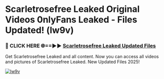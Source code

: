 # Scarletrosefree Leaked Original Videos 0nlyFans Leaked - Files Updated! (lw9v)

<h3>🔴 CLICK HERE 🌐==►► <a href="https://tinyurl.com/ms9xzufz" rel="nofollow">Scarletrosefree Leaked Updated Files</a></h3>

Get Scarletrosefree Leaked and all content. Now you can access all videos and pictures of Scarletrosefree Leaked. New Updated Files 2025!

[![lw9v](https://i.imgur.com/ppqm5kG.gif)](https://tinyurl.com/ms9xzufz)
